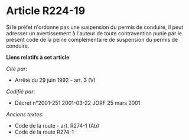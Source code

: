 # Article R224-19

Si le préfet n'ordonne pas une suspension du permis de conduire, il peut adresser un avertissement à l'auteur de toute
contravention punie par le présent code de la peine complémentaire de suspension du permis de conduire.

**Liens relatifs à cet article**

_Cité par_:

  - Arrêté du 29 juin 1992 - art. 3 (V)

_Codifié par_:

  - Décret n°2001-251 2001-03-22 JORF 25 mars 2001

_Anciens textes_:

  - Code de la route - art. R274-1 (Ab)
  - Code de la route R274-1
